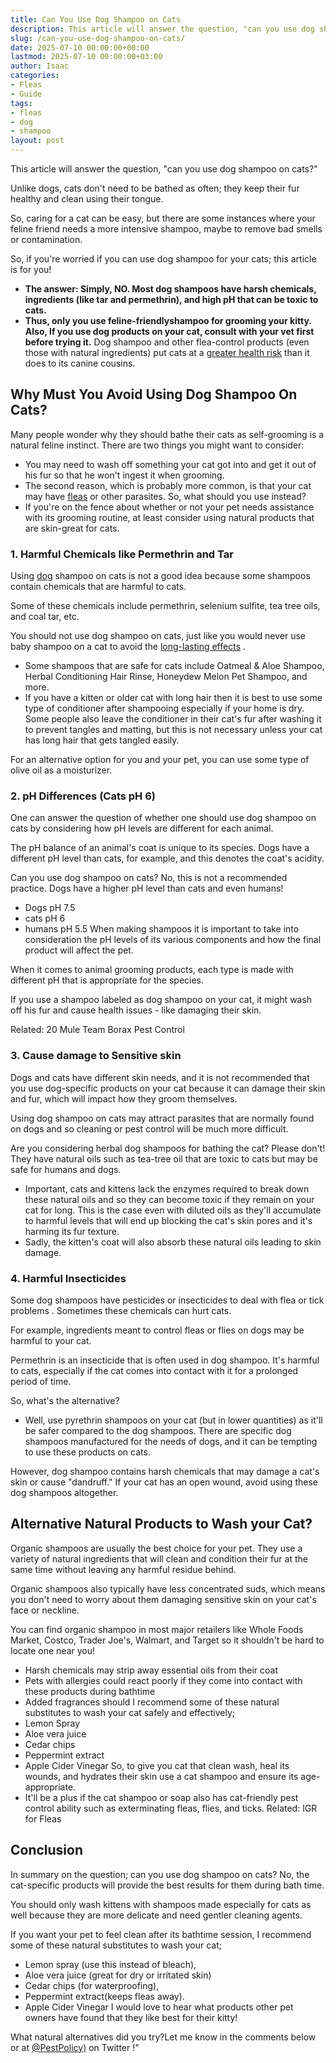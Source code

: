 ```yaml
---
title: Can You Use Dog Shampoo on Cats
description: This article will answer the question, "can you use dog shampoo on cats?" Unlike dogs, cats don't need to be bathed as often they keep their fur healthy and...
slug: /can-you-use-dog-shampoo-on-cats/
date: 2025-07-10 00:00:00+00:00
lastmod: 2025-07-10 00:00:00+03:00
author: Isaac
categories:
- Fleas
- Guide
tags:
- fleas
- dog
- shampoo
layout: post
---
```

This article will answer the question, "can you use dog shampoo on cats?"

Unlike dogs, cats don't need to be bathed as often; they
keep their fur healthy and clean
using their tongue.

So, caring for a cat can be easy, but there are some instances where your feline friend needs a more intensive shampoo, maybe to remove bad smells or contamination.

So, if you're worried if you can use dog shampoo for your cats; this article is for you!
- **The answer: Simply, NO. Most dog shampoos have harsh chemicals, ingredients (like tar and permethrin), and high pH that can be toxic to cats.**
- **Thus, only you use feline-friendlyshampoo for grooming your kitty. Also, If you use dog products on your cat, consult with your vet first before trying it.**
Dog shampoo and other flea-control products (even those with natural ingredients) put cats at a
[greater health risk](https://www.quora.com/Is-it-ok-to-use-dog-shampoo-on-cats)
than it does to its canine cousins.


## Why Must You Avoid Using Dog Shampoo On Cats?
Many people wonder why they should bathe their cats as self-grooming is a natural feline instinct. There are two things you might want to consider:
- You may need to wash off something your cat got into and get it out of his fur so that he won't ingest it when grooming.
- The second reason, which is probably more common, is that your cat may have [fleas](https://pestpolicy.com/best-dog-backpack-carrier-for-hiking/) or other parasites.
So, what should you use instead?
- If you're on the fence about whether or not your pet needs assistance with its grooming routine, at least consider using natural products that are skin-great for cats.
### 1. Harmful Chemicals like Permethrin and Tar
Using [dog](https://pestpolicy.com/best-dog-beds/) shampoo on cats is not a good idea because some shampoos contain chemicals that are harmful to cats.

Some of these chemicals include permethrin, selenium sulfite, tea tree oils, and coal tar, etc.

You should not use dog shampoo on cats, just like you would never use baby shampoo on a cat to avoid the
[long-lasting effects](https://pestpolicy.com/can-i-use-baby-shampoo-on-my-cat/)
.
- Some shampoos that are safe for cats include Oatmeal & Aloe Shampoo, Herbal Conditioning Hair Rinse, Honeydew Melon Pet Shampoo, and more.
- If you have a kitten or older cat with long hair then it is best to use some type of conditioner after shampooing especially if your home is dry.
Some people also leave the conditioner in their cat's fur after washing it to prevent tangles and matting, but this is not necessary unless your cat has long hair that gets tangled easily.

For an alternative option for you and your pet, you can use some type of olive oil as a moisturizer.
### 2. pH Differences (Cats pH 6)
One can answer the question of whether one should use dog shampoo on cats by considering how pH levels are different for each animal.

The pH balance of an animal's coat is unique to its species. Dogs have a different pH level than cats, for example, and this denotes the coat's acidity.

Can you use dog shampoo on cats? No, this is not a recommended practice. Dogs have a higher pH level than cats and even humans!
- Dogs pH 7.5
- cats pH 6
- humans pH 5.5
When making shampoos it is important to take into consideration the pH levels of its various components and how the final product will affect the pet.

When it comes to animal grooming products, each type is made with different pH that is appropriate for the species.

If you use a shampoo labeled as dog shampoo on your cat, it might wash off his fur and cause health issues - like damaging their skin.

Related:
20 Mule Team Borax Pest Control
### 3. Cause damage to Sensitive skin
Dogs and cats have different skin needs, and it is not recommended that you use dog-specific products on your cat because it can damage their skin and fur, which will impact how they groom themselves.

Using dog shampoo on cats may attract parasites that are normally found on dogs and so cleaning or pest control will be much more difficult.

Are you considering herbal dog shampoos for bathing the cat? Please don't! They have natural oils such as tea-tree oil that are toxic to cats but may be safe for humans and dogs.
- Important, cats and kittens lack the enzymes required to break down these natural oils and so they can become toxic if they remain on your cat for long.
This is the case even with diluted oils as they'll accumulate to harmful levels that will end up blocking the cat's skin pores and it's harming its fur texture.
- Sadly, the kitten's coat will also absorb these natural oils leading to skin damage.
### 4. Harmful Insecticides
Some dog shampoos have pesticides or insecticides to deal with flea or
tick problems
. Sometimes these chemicals can hurt cats.

For example, ingredients meant to control fleas or flies on dogs may be harmful to your cat.

Permethrin is an insecticide that is often used in dog shampoo. It's harmful to cats, especially if the cat comes into contact with it for a prolonged period of time.

So, what's the alternative?
- Well, use pyrethrin shampoos on your cat (but in lower quantities) as it'll be safer compared to the dog shampoos.
There are specific dog shampoos manufactured for the needs of dogs, and it can be tempting to use these products on cats.

However, dog shampoo contains harsh chemicals that may damage a cat's skin or cause "dandruff." If your cat has an open wound, avoid using these dog shampoos altogether.
## Alternative Natural Products to Wash your Cat?
Organic shampoos are usually the best choice for your pet. They use a variety of natural ingredients that will clean and condition their fur at the same time without leaving any harmful residue behind.

Organic shampoos also typically have less concentrated suds, which means you don't need to worry about them damaging sensitive skin on your cat's face or neckline.

You can find organic shampoo in most major retailers like Whole Foods Market, Costco, Trader Joe's, Walmart, and Target so it shouldn't be hard to locate one near you!
- Harsh chemicals may strip away essential oils from their coat
- Pets with allergies could react poorly if they come into contact with these products during bathtime
- Added fragrances should
I recommend some of these natural substitutes to wash your cat safely and effectively;
- Lemon Spray
- Aloe vera juice
- Cedar chips
- Peppermint extract
- Apple Cider Vinegar
So, to give you cat that clean wash, heal its wounds, and hydrates their skin use a cat shampoo and ensure its age-appropriate.
- It'll be a plus if the cat shampoo or soap also has cat-friendly pest control ability such as exterminating fleas, flies, and ticks.
Related:
IGR for Fleas
## Conclusion
In summary on the question; can you use dog shampoo on cats? No, the cat-specific products will provide the best results for them during bath time.

You should only wash kittens with shampoos made especially for cats as well because they are more delicate and need gentler cleaning agents.

If you want your pet to feel clean after its bathtime session, I recommend some of these natural substitutes to wash your cat;
- Lemon spray (use this instead of bleach),
- Aloe vera juice (great for dry or irritated skin)
- Cedar chips (for waterproofing),
- Peppermint extract(keeps fleas away).
- Apple Cider Vinegar
I would love to hear what products other pet owners have found that they like best for their kitty!

What natural alternatives did you try?Let me know in the comments below or at
[@PestPolicy)](https://twitter.com/pestpolicy)
on Twitter !"